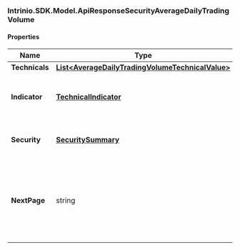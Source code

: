 [//]: # (CLASS:Intrinio.SDK.Model.ApiResponseSecurityAverageDailyTradingVolume)

[//]: # (KIND:object)

### Intrinio.SDK.Model.ApiResponseSecurityAverageDailyTradingVolume
#### Properties

[//]: # (START_DEFINITION)

Name | Type | Description
------------ | ------------- | -------------
**Technicals** | [**List&lt;AverageDailyTradingVolumeTechnicalValue&gt;**](AverageDailyTradingVolumeTechnicalValue.md) |  &nbsp;
**Indicator** | [**TechnicalIndicator**](TechnicalIndicator.md) | The name and symbol of the technical indicator &nbsp;
**Security** | [**SecuritySummary**](SecuritySummary.md) | The Security of the Stock Price &nbsp;
**NextPage** | string | The token required to request the next page of the data. If null, no further results are available. &nbsp;

[//]: # (END_DEFINITION)


[//]: # (CONTAINED_CLASS:Intrinio.SDK.Model.AverageDailyTradingVolumeTechnicalValue)


[//]: # (CONTAINED_CLASS:Intrinio.SDK.Model.TechnicalIndicator)


[//]: # (CONTAINED_CLASS:Intrinio.SDK.Model.SecuritySummary)


